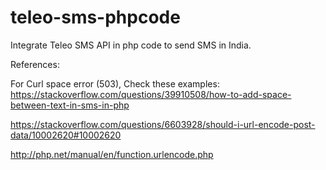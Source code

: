 # teleo-sms-phpcode
Integrate Teleo SMS API in php code to send SMS in India.


References: 

For Curl space error (503), Check these examples: 
https://stackoverflow.com/questions/39910508/how-to-add-space-between-text-in-sms-in-php 

https://stackoverflow.com/questions/6603928/should-i-url-encode-post-data/10002620#10002620 

http://php.net/manual/en/function.urlencode.php 

